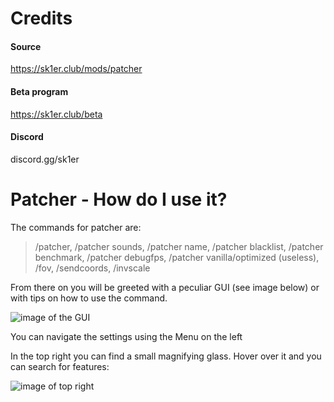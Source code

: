 # Credits
#### Source
https://sk1er.club/mods/patcher
#### Beta program
https://sk1er.club/beta
#### Discord
discord.gg/sk1er

# Patcher - How do I use it?

The commands for patcher are:
> /patcher, /patcher sounds, /patcher name, /patcher blacklist, /patcher benchmark, /patcher debugfps, /patcher vanilla/optimized (useless), /fov, /sendcoords, /invscale

From there on you will be greeted with a peculiar GUI (see image below) or with tips on how to use the command.

![image of the GUI](https://cdn.discordapp.com/attachments/789262632531525632/789266929822072842/unknown.png)


You can navigate the settings using the Menu on the left

In the top right you can find a small magnifying glass. Hover over it and you can search for features:

![image of top right](https://cdn.discordapp.com/attachments/789262632531525632/789266948168613969/unknown.png)


